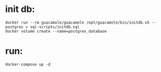 # init db:
```shell
docker run --rm guacamole/guacamole /opt/guacamole/bin/initdb.sh --postgres > sql-scripts/initdb.sql
docker volume create --name=postgres_database
```
# run:
```shell
docker-compose up -d
```





